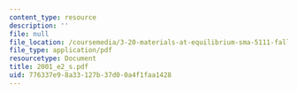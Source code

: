 ```yaml
---
content_type: resource
description: ''
file: null
file_location: /coursemedia/3-20-materials-at-equilibrium-sma-5111-fall-2003/776337e98a33127b37d00a4f1faa1428_2001_e2_s.pdf
file_type: application/pdf
resourcetype: Document
title: 2001_e2_s.pdf
uid: 776337e9-8a33-127b-37d0-0a4f1faa1428
---
```

